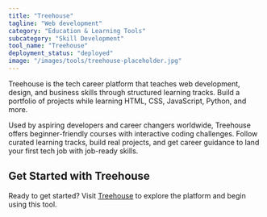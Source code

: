 ```yaml
---
title: "Treehouse"
tagline: "Web development"
category: "Education & Learning Tools"
subcategory: "Skill Development"
tool_name: "Treehouse"
deployment_status: "deployed"
image: "/images/tools/treehouse-placeholder.jpg"
---
```

Treehouse is the tech career platform that teaches web development, design, and business skills through structured learning tracks. Build a portfolio of projects while learning HTML, CSS, JavaScript, Python, and more.

Used by aspiring developers and career changers worldwide, Treehouse offers beginner-friendly courses with interactive coding challenges. Follow curated learning tracks, build real projects, and get career guidance to land your first tech job with job-ready skills.
## Get Started with Treehouse

Ready to get started? Visit [Treehouse](https://treehouse.com) to explore the platform and begin using this tool.
